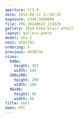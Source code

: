 ```yaml
---
aperture: f/2.0
date: 2014-06-22 11:50:29
exposure: 5346/1000000
file: IMG_20140622_115029
gallery: 2014-hike-blair-atholl
layout: gallery-photo
model: One S
next: a581781
ordering: 5
previous: 8830f36
sizes:
  640w:
    height: 362
    width: 640
  200x200:
    height: 200
    width: 200
  96x96:
    height: 96
    width: 96
title: null
make: HTC
---
```

